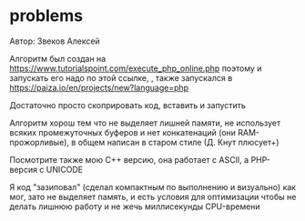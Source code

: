 # problems

Автор: Звеков Алексей

Алгоритм был создан на https://www.tutorialspoint.com/execute_php_online.php поэтому
и запускать его надо по этой ссылке, , также запускался в https://paiza.io/en/projects/new?language=php

Достаточно просто скоприровать код, вставить и запустить

Алгоритм хорош тем что не выделяет лишней памяти, не использует всяких промежуточных
буферов и нет конкатенаций (они RAM-прожорливые), в общем написан в старом стиле (Д. Кнут плюсует+)

Посмотрите также мою С++ версию, она работает с ASCII, а PHP-версия с UNICODE

Я код "зазиповал" (сделал компактным по выполнению и визуально) как мог, зато не выделяет
память, и есть условия для оптимизации чтобы не делать лишнюю работу и не жечь
миллисекунды CPU-времени
